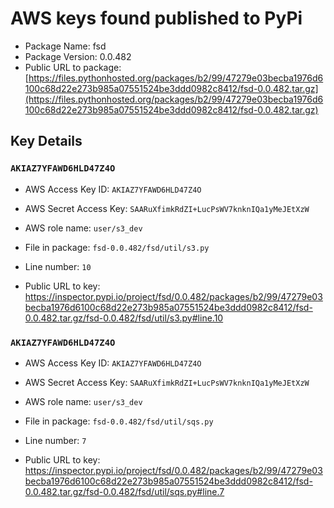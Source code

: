 # AWS keys found published to PyPi

* Package Name: fsd
* Package Version: 0.0.482
* Public URL to package: [https://files.pythonhosted.org/packages/b2/99/47279e03becba1976d6100c68d22e273b985a07551524be3ddd0982c8412/fsd-0.0.482.tar.gz](https://files.pythonhosted.org/packages/b2/99/47279e03becba1976d6100c68d22e273b985a07551524be3ddd0982c8412/fsd-0.0.482.tar.gz)

## Key Details

### `AKIAZ7YFAWD6HLD47Z4O`

* AWS Access Key ID: `AKIAZ7YFAWD6HLD47Z4O`
* AWS Secret Access Key: `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` 
* AWS role name: `user/s3_dev`
* File in package: `fsd-0.0.482/fsd/util/s3.py`
* Line number: `10`

* Public URL to key: https://inspector.pypi.io/project/fsd/0.0.482/packages/b2/99/47279e03becba1976d6100c68d22e273b985a07551524be3ddd0982c8412/fsd-0.0.482.tar.gz/fsd-0.0.482/fsd/util/s3.py#line.10



### `AKIAZ7YFAWD6HLD47Z4O`

* AWS Access Key ID: `AKIAZ7YFAWD6HLD47Z4O`
* AWS Secret Access Key: `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` 
* AWS role name: `user/s3_dev`
* File in package: `fsd-0.0.482/fsd/util/sqs.py`
* Line number: `7`

* Public URL to key: https://inspector.pypi.io/project/fsd/0.0.482/packages/b2/99/47279e03becba1976d6100c68d22e273b985a07551524be3ddd0982c8412/fsd-0.0.482.tar.gz/fsd-0.0.482/fsd/util/sqs.py#line.7


